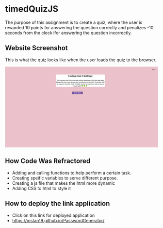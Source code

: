 # timedQuizJS
The purpose of this assignment is to create a quiz, where the user is rewarded 10 points for answering the question correctly  and penalizes -10 seconds from the clock ifor answering the question incorrectly.

## Website Screenshot
This is what the quiz looks like when the user loads the quiz to the browser.

![Quiz mock-up](./images/quizms.png)

## How Code Was Refractored
* Adding and calling functions to help perform a certain task.
* Creating speific variables to serve different purpose.
* Creating a js file that makes the html more dynamic
* Adding CSS to html to style it

## How to deploy the link application
* Click on this link for deployed application
* https://mstan19.github.io/PasswordGenerator/

